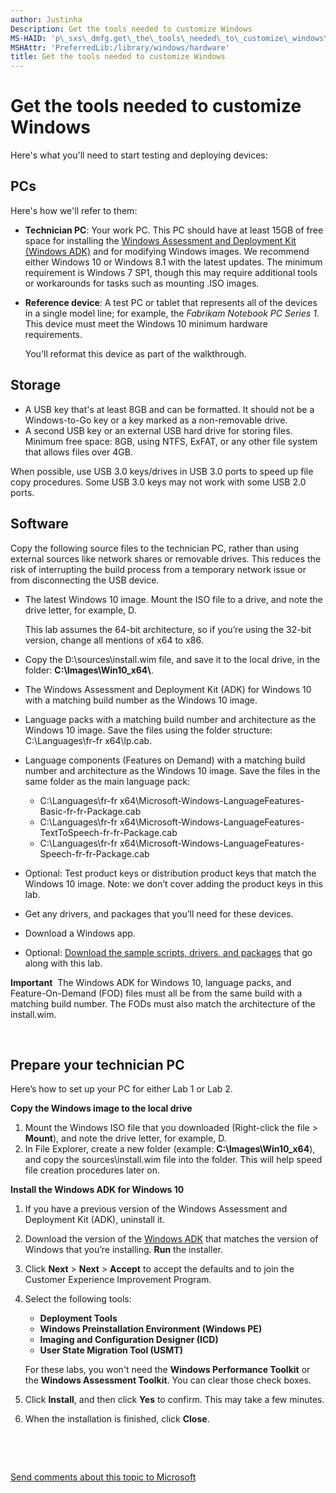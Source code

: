 ```yaml
---
author: Justinha
Description: Get the tools needed to customize Windows
MS-HAID: 'p\_sxs\_dmfg.get\_the\_tools\_needed\_to\_customize\_windows\_sxs'
MSHAttr: 'PreferredLib:/library/windows/hardware'
title: Get the tools needed to customize Windows
---
```


# Get the tools needed to customize Windows


Here's what you'll need to start testing and deploying devices:

## <span id="pc"></span><span id="PC"></span>PCs


Here's how we'll refer to them:

-   **Technician PC**: Your work PC. This PC should have at least 15GB of free space for installing the [Windows Assessment and Deployment Kit (Windows ADK)](http://go.microsoft.com/fwlink/?LinkId=526803) and for modifying Windows images. We recommend either Windows 10 or Windows 8.1 with the latest updates. The minimum requirement is Windows 7 SP1, though this may require additional tools or workarounds for tasks such as mounting .ISO images.
-   **Reference device**: A test PC or tablet that represents all of the devices in a single model line; for example, the *Fabrikam Notebook PC Series 1*. This device must meet the Windows 10 minimum hardware requirements.

    You'll reformat this device as part of the walkthrough.

## <span id="hw"></span><span id="HW"></span>Storage


-   A USB key that's at least 8GB and can be formatted. It should not be a Windows-to-Go key or a key marked as a non-removable drive.
-   A second USB key or an external USB hard drive for storing files. Minimum free space: 8GB, using NTFS, ExFAT, or any other file system that allows files over 4GB.

When possible, use USB 3.0 keys/drives in USB 3.0 ports to speed up file copy procedures. Some USB 3.0 keys may not work with some USB 2.0 ports.

## <span id="sw"></span><span id="SW"></span>Software


Copy the following source files to the technician PC, rather than using external sources like network shares or removable drives. This reduces the risk of interrupting the build process from a temporary network issue or from disconnecting the USB device.

-   The latest Windows 10 image. Mount the ISO file to a drive, and note the drive letter, for example, D.

    This lab assumes the 64-bit architecture, so if you’re using the 32-bit version, change all mentions of x64 to x86.

-   Copy the D:\\sources\\install.wim file, and save it to the local drive, in the folder: **C:\\Images\\Win10\_x64\\**.
-   The Windows Assessment and Deployment Kit (ADK) for Windows 10 with a matching build number as the Windows 10 image.
-   Language packs with a matching build number and architecture as the Windows 10 image. Save the files using the folder structure: C:\\Languages\\fr-fr x64\\lp.cab.
-   Language components (Features on Demand) with a matching build number and architecture as the Windows 10 image. Save the files in the same folder as the main language pack:
    -   C:\\Languages\\fr-fr x64\\Microsoft-Windows-LanguageFeatures-Basic-fr-fr-Package.cab
    -   C:\\Languages\\fr-fr x64\\Microsoft-Windows-LanguageFeatures-TextToSpeech-fr-fr-Package.cab
    -   C:\\Languages\\fr-fr x64\\Microsoft-Windows-LanguageFeatures-Speech-fr-fr-Package.cab
-   Optional: Test product keys or distribution product keys that match the Windows 10 image. Note: we don’t cover adding the product keys in this lab.
-   Get any drivers, and packages that you’ll need for these devices.
-   Download a Windows app.
-   Optional: [Download the sample scripts, drivers, and packages](http://go.microsoft.com/fwlink/?LinkId=528668) that go along with this lab.

**Important**  The Windows ADK for Windows 10, language packs, and Feature-On-Demand (FOD) files must all be from the same build with a matching build number. The FODs must also match the architecture of the install.wim.

 

## <span id="prepare"></span><span id="PREPARE"></span>Prepare your technician PC


Here’s how to set up your PC for either Lab 1 or Lab 2.

**Copy the Windows image to the local drive**

1.  Mount the Windows ISO file that you downloaded (Right-click the file &gt; **Mount**), and note the drive letter, for example, D.
2.  In File Explorer, create a new folder (example: **C:\\Images\\Win10\_x64**), and copy the sources\\install.wim file into the folder. This will help speed file creation procedures later on.

**Install the Windows ADK for Windows 10**

1.  If you have a previous version of the Windows Assessment and Deployment Kit (ADK), uninstall it.
2.  Download the version of the [Windows ADK](http://go.microsoft.com/fwlink/?LinkId=526803) that matches the version of Windows that you’re installing. **Run** the installer.
3.  Click **Next** &gt; **Next** &gt; **Accept** to accept the defaults and to join the Customer Experience Improvement Program.
4.  Select the following tools:

    -   **Deployment Tools**
    -   **Windows Preinstallation Environment (Windows PE)**
    -   **Imaging and Configuration Designer (ICD)**
    -   **User State Migration Tool (USMT)**

    For these labs, you won't need the **Windows Performance Toolkit** or the **Windows Assessment Toolkit**. You can clear those check boxes.

5.  Click **Install**, and then click **Yes** to confirm. This may take a few minutes.
6.  When the installation is finished, click **Close**.

 

 

[Send comments about this topic to Microsoft](mailto:wsddocfb@microsoft.com?subject=Documentation%20feedback%20%5Bp_sxs_dmfg\p_sxs_dmfg%5D:%20Get%20the%20tools%20needed%20to%20customize%20Windows%20%20RELEASE:%20%284/11/2016%29&body=%0A%0APRIVACY%20STATEMENT%0A%0AWe%20use%20your%20feedback%20to%20improve%20the%20documentation.%20We%20don't%20use%20your%20email%20address%20for%20any%20other%20purpose,%20and%20we'll%20remove%20your%20email%20address%20from%20our%20system%20after%20the%20issue%20that%20you're%20reporting%20is%20fixed.%20While%20we're%20working%20to%20fix%20this%20issue,%20we%20might%20send%20you%20an%20email%20message%20to%20ask%20for%20more%20info.%20Later,%20we%20might%20also%20send%20you%20an%20email%20message%20to%20let%20you%20know%20that%20we've%20addressed%20your%20feedback.%0A%0AFor%20more%20info%20about%20Microsoft's%20privacy%20policy,%20see%20http://privacy.microsoft.com/default.aspx. "Send comments about this topic to Microsoft")



